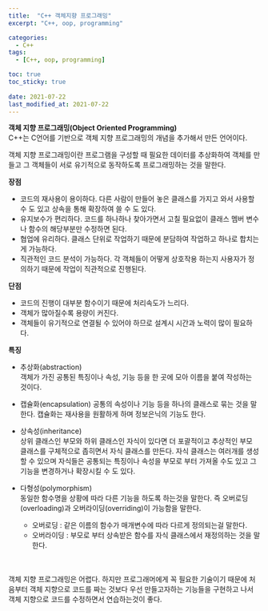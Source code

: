 ```yaml
---
title:  "C++ 객체지향 프로그래밍"
excerpt: "C++, oop, programming"

categories:
  - C++
tags:
  - [C++, oop, programming]

toc: true
toc_sticky: true
 
date: 2021-07-22
last_modified_at: 2021-07-22
---  
```


**객체 지향 프로그래밍(Object Oriented Programming)**  
C++는 C언어를 기반으로 객체 지향 프로그래밍의 개념을 추가해서 만든 언어이다.  

객체 지향 프로그래밍이란 프로그램을 구성할 때 필요한 데이터를 추상화하여 객체를 만들고 그 객체들이 서로 유기적으로 동작하도록 프로그래밍하는 것을 말한다.  


**장점**  
  * 코드의 재사용이 용이하다. 다른 사람이 만들어 놓은 클래스를 가지고 와서 사용할 수 도 있고 상속을 통해 확장하여 쓸 수 도 있다.  
  * 유지보수가 편리하다. 코드를 하나하나 찾아가면서 고칠 필요없이 클래스 멤버 변수나 함수의 해당부분만 수정하면 된다.
  * 협업에 유리하다. 클래스 단위로 작업하기 때문에 분담하여 작업하고 하나로 합치는게 가능하다.  
  * 직관적인 코드 분석이 가능하다. 각 객체들이 어떻게 상호작용 하는지 사용자가 정의하기 때문에 작업이 직관적으로 진행된다. 

**단점**
  * 코드의 진행이 대부분 함수이기 때문에 처리속도가 느리다.
  * 객체가 많아질수록 용량이 커진다.  
  * 객체들이 유기적으로 연결될 수 있어야 하므로 설계시 시간과 노력이 많이 필요하다.

**특징**  
  * 추상화(abstraction)  
    객체가 가진 공통된 특징이나 속성, 기능 등을 한 곳에 모아 이름을 붙여 작성하는 것이다. 
  
  * 캡슐화(encapsulation)
    공통의 속성이나 기능 등을 하나의 클래스로 묶는 것을 말한다. 캡슐화는 재사용을 원활하게 하며 정보은닉의 기능도 한다.

  * 상속성(inheritance)  
    상위 클래스인 부모와 하위 클래스인 자식이 있다면 더 포괄적이고 추상적인 부모 클래스를 구체적으로 좁히면서 자식 클래스를 만든다. 자식 클래스는 여러개를 생성할 수 있으며 자식들은 공통되는 특징이나 속성을 부모로 부터 가져올 수도 있고 그 기능을 변경하거나 확장시킬 수 도 있다.  
  
  * 다형성(polymorphism)  
    동일한 함수명을 상황에 따라 다른 기능을 하도록 하는것을 말한다. 즉 오버로딩(overloading)과 오버라이딩(overriding)이 가능함을 말한다.  
    * 오버로딩 : 같은 이름의 함수가 매개변수에 따라 다르게 정의되는걸 말한다.
    * 오버라이딩 : 부모로 부터 상속받은 함수를 자식 클래스에서 재정의하는 것을 말한다.


<br/><br/>
객체 지향 프로그래밍은 어렵다. 하지만 프로그래머에게 꼭 필요한 기술이기 때문에 처음부터 객체 지향으로 코드를 짜는 것보다 우선 만들고자하는 기능들을 구현하고 나서 객체 지향으로 코드를 수정하면서 연습하는것이 좋다.
